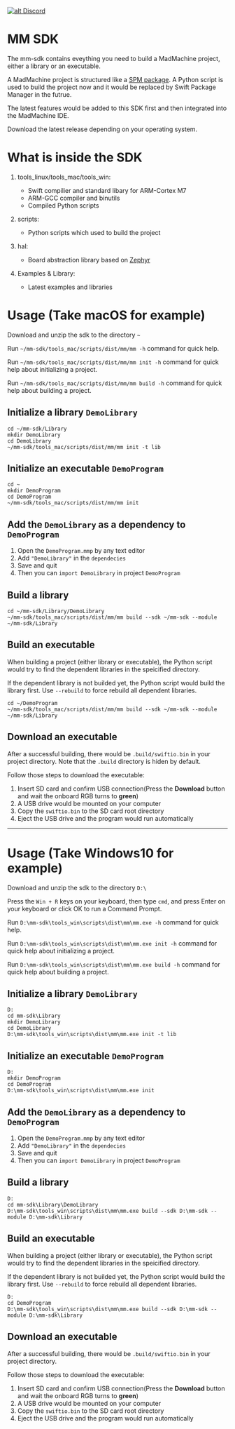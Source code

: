 [![alt Discord](https://img.shields.io/discord/592743353049808899 "Discord")](https://madmachine.io/discord)

# MM SDK

The mm-sdk contains eveything you need to build a MadMachine project, either a library or an executable.

A MadMachine project is structured like a [SPM package](https://swift.org/package-manager). A Python script is used to build the project now and it would be replaced by Swift Package Manager in the futrue.

The latest features would be added to this SDK first and then integrated into the MadMachine IDE.

Download the latest release depending on your operating system.

# What is inside the SDK

1. tools\_linux/tools\_mac/tools\_win:

   * Swift compilier and standard libary for ARM-Cortex M7
   * ARM-GCC compiler and binutils
   * Compiled Python scripts

2. scripts:

   * Python scripts which used to build the project

3. hal:

   * Board abstraction library based on [Zephyr](https://github.com/zephyrproject-rtos/zephyr)

4. Examples & Library:

   * Latest examples and libraries

# Usage (Take macOS for example)

Download and unzip the sdk to the directory `~`

Run `~/mm-sdk/tools_mac/scripts/dist/mm/mm -h` command for quick help.

Run `~/mm-sdk/tools_mac/scripts/dist/mm/mm init -h` command for quick help about initializing a project.

Run `~/mm-sdk/tools_mac/scripts/dist/mm/mm build -h` command for quick help about building a project.

## Initialize a library `DemoLibrary`

```shell
cd ~/mm-sdk/Library
mkdir DemoLibrary
cd DemoLibrary
~/mm-sdk/tools_mac/scripts/dist/mm/mm init -t lib
```

## Initialize an executable `DemoProgram`

```shell
cd ~
mkdir DemoProgram
cd DemoProgram
~/mm-sdk/tools_mac/scripts/dist/mm/mm init
```

## Add the `DemoLibrary` as a dependency to `DemoProgram`

1. Open the `DemoProgram.mmp` by any text editor
2. Add `"DemoLibrary"` in the `dependecies`
3. Save and quit
4. Then you can `import DemoLibrary` in project `DemoProgram`


## Build a library

```shell
cd ~/mm-sdk/Library/DemoLibrary
~/mm-sdk/tools_mac/scripts/dist/mm/mm build --sdk ~/mm-sdk --module ~/mm-sdk/Library
```

## Build an executable

When building a project (either library or executable), the Python script would try to find the dependent libraries in the speicified directory.

If the dependent library is not builded yet, the Python script would build the library first. Use `--rebuild` to force rebuild all dependent libraries.

```shell
cd ~/DemoProgram
~/mm-sdk/tools_mac/scripts/dist/mm/mm build --sdk ~/mm-sdk --module ~/mm-sdk/Library
```

## Download an executable

After a successful building, there would be `.build/swiftio.bin` in your project directory. Note that the `.build` directory is hiden by default.

Follow those steps to download the executable:

1. Insert SD card and confirm USB connection(Press the **Download** button and wait the onboard RGB turns to **green**)
2. A USB drive would be mounted on your computer
3. Copy the `swiftio.bin` to the SD card root directory
4. Eject the USB drive and the program would run automatically

------

# Usage (Take Windows10 for example)

Download and unzip the sdk to the directory `D:\`

Press the `Win + R` keys on your keyboard, then type `cmd`, and press Enter on your keyboard or click OK to run a Command Prompt.

Run `D:\mm-sdk\tools_win\scripts\dist\mm\mm.exe -h` command for quick help.

Run `D:\mm-sdk\tools_win\scripts\dist\mm\mm.exe init -h` command for quick help about initializing a project.

Run `D:\mm-sdk\tools_win\scripts\dist\mm\mm.exe build -h` command for quick help about building a project.

## Initialize a library `DemoLibrary`

```shell
D:
cd mm-sdk\Library
mkdir DemoLibrary
cd DemoLibrary
D:\mm-sdk\tools_win\scripts\dist\mm\mm.exe init -t lib
```

## Initialize an executable `DemoProgram`

```shell
D:
mkdir DemoProgram
cd DemoProgram
D:\mm-sdk\tools_win\scripts\dist\mm\mm.exe init
```

## Add the `DemoLibrary` as a dependency to `DemoProgram`

1. Open the `DemoProgram.mmp` by any text editor
2. Add `"DemoLibrary"` in the `dependecies`
3. Save and quit
4. Then you can `import DemoLibrary` in project `DemoProgram`


## Build a library

```shell
D:
cd mm-sdk\Library\DemoLibrary
D:\mm-sdk\tools_win\scripts\dist\mm\mm.exe build --sdk D:\mm-sdk --module D:\mm-sdk\Library
```

## Build an executable

When building a project (either library or executable), the Python script would try to find the dependent libraries in the speicified directory.

If the dependent library is not builded yet, the Python script would build the library first. Use `--rebuild` to force rebuild all dependent libraries.

```shell
D:
cd DemoProgram
D:\mm-sdk\tools_win\scripts\dist\mm\mm.exe build --sdk D:\mm-sdk --module D:\mm-sdk\Library
```

## Download an executable

After a successful building, there would be `.build/swiftio.bin` in your project directory.

Follow those steps to download the executable:

1. Insert SD card and confirm USB connection(Press the **Download** button and wait the onboard RGB turns to **green**)
2. A USB drive would be mounted on your computer
3. Copy the `swiftio.bin` to the SD card root directory
4. Eject the USB drive and the program would run automatically
